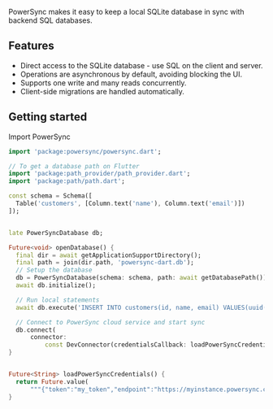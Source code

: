 PowerSync makes it easy to keep a local SQLite database in sync with backend SQL databases.

## Features

 * Direct access to the SQLite database - use SQL on the client and server.
 * Operations are asynchronous by default, avoiding blocking the UI.
 * Supports one write and many reads concurrently.
 * Client-side migrations are handled automatically.

## Getting started

Import PowerSync

```dart
import 'package:powersync/powersync.dart';

// To get a database path on Flutter
import 'package:path_provider/path_provider.dart';
import 'package:path/path.dart';

const schema = Schema([
  Table('customers', [Column.text('name'), Column.text('email')])
]);


late PowerSyncDatabase db;

Future<void> openDatabase() {
  final dir = await getApplicationSupportDirectory();
  final path = join(dir.path, 'powersync-dart.db');
  // Setup the database
  db = PowerSyncDatabase(schema: schema, path: await getDatabasePath());
  await db.initialize();

  // Run local statements
  await db.execute('INSERT INTO customers(id, name, email) VALUES(uuid(), ?, ?)', ['Fred', 'fred@example.org']);

  // Connect to PowerSync cloud service and start sync
  db.connect(
      connector:
          const DevConnector(credentialsCallback: loadPowerSyncCredentials));
}


Future<String> loadPowerSyncCredentials() {
  return Future.value(
      """{"token":"my_token","endpoint":"https://myinstance.powersync.co"}""");
}


```
